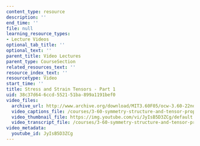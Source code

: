 ```yaml
---
content_type: resource
description: ''
end_time: ''
file: null
learning_resource_types:
- Lecture Videos
optional_tab_title: ''
optional_text: ''
parent_title: Video Lectures
parent_type: CourseSection
related_resources_text: ''
resource_index_text: ''
resourcetype: Video
start_time: ''
title: Stress and Strain Tensors - Part 1
uid: 38c37d64-6ccd-5521-51ba-899a1191bef0
video_files:
  archive_url: http://www.archive.org/download/MIT3.60F05/ocw-3.60-22nov2005-pt1-220k.mp4
  video_captions_file: /courses/3-60-symmetry-structure-and-tensor-properties-of-materials-fall-2005/dea8686dd7905f2f8c6a537e1b15718d_JyIsB5D3ZCg.vtt
  video_thumbnail_file: https://img.youtube.com/vi/JyIsB5D3ZCg/default.jpg
  video_transcript_file: /courses/3-60-symmetry-structure-and-tensor-properties-of-materials-fall-2005/3a8d8be1598804e278a2dbcff438e116_JyIsB5D3ZCg.pdf
video_metadata:
  youtube_id: JyIsB5D3ZCg
---
```

